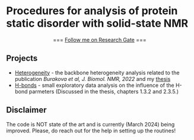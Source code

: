 # Procedures for analysis of protein static disorder with solid-state NMR

<center> === <a href="https://www.researchgate.net/profile/Ekaterina-Burakova-3" target="_top"> Follow me on Research Gate</a> === </center>

## Projects

* [Heterogeneity](./Heterogeneity/) - the backbone heterogeneity analysis related to the publication *Burakova et al, J. Biomol. NMR, 2022* and my [thesis](http://dx.doi.org/10.17877/DE290R-24037)
* [H-bonds](./H-bonds/) - small exploratory data analysis on the influence of the H-bond parmeters (Discussed in the thesis, chapters 1.3.2 and 2.3.5.)

## Disclaimer 

The code is NOT state of the art and is currently (March 2024) being improved. Please, do reach out for the help in setting up the routines! 